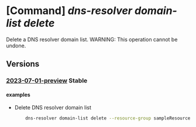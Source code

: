 # [Command] _dns-resolver domain-list delete_

Delete a DNS resolver domain list. WARNING: This operation cannot be undone.

## Versions

### [2023-07-01-preview](/Resources/mgmt-plane/L3N1YnNjcmlwdGlvbnMve30vcmVzb3VyY2Vncm91cHMve30vcHJvdmlkZXJzL21pY3Jvc29mdC5uZXR3b3JrL2Ruc3Jlc29sdmVyZG9tYWlubGlzdHMve30=/2023-07-01-preview.xml) **Stable**

<!-- mgmt-plane /subscriptions/{}/resourcegroups/{}/providers/microsoft.network/dnsresolverdomainlists/{} 2023-07-01-preview -->

#### examples

- Delete DNS resolver domain list
    ```bash
        dns-resolver domain-list delete --resource-group sampleResourceGroup --dns-resolver-domain-list-name sampleDnsResolverDomainList
    ```
